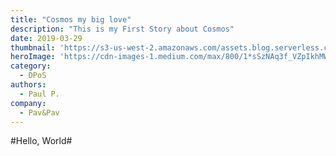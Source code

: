 ```yaml
---
title: "Cosmos my big love"
description: "This is my First Story about Cosmos"
date: 2019-03-29
thumbnail: 'https://s3-us-west-2.amazonaws.com/assets.blog.serverless.com/top-3/top-3-thumbnail.png'
heroImage: 'https://cdn-images-1.medium.com/max/800/1*sSzNAq3f_VZpIkhMWYG25A.png'
category:
  - DPoS
authors: 
  - Paul P.
company: 
  - Pav&Pav
---
```


#Hello, World#
